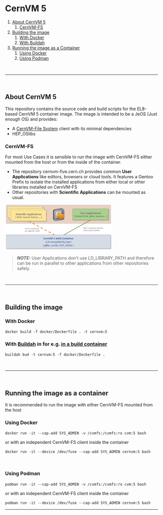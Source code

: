 # CernVM 5

1. [About CernVM 5](##about-cernvm)
    1. [CernVM-FS](###CernVM-FS)
2. [Building the image](##building-the-image)
    1. [With Docker](###with-docker)
    2. [With Buildah](#bud)
3. [Running the image as a Container](##running-the-image-as-a-container)
    1. [Using Docker](###using-docker)
    2. [Using Podman](###using-podman)

<br>

---

<br>

## About CernVM 5
This repository contains the source code and build scripts for the EL8-based CernVM 5 container image. 
The image is intended to be a JeOS (Just enough OS) and provides:

 - A [CernVM-File System](https://github.com/cvmfs/cvmfs) client with its minimal dependencies
 - HEP_OSlibs

### CernVM-FS
For most Use Cases it is sensible to run the image with CernVM-FS either mounted from the host or from the inside of the container. 

 - The repository cernvm-five.cern.ch provides common **User Applications** like editors, browsers or cloud tools. It features a Gentoo Prefix to isolate the installed applications from either local or other libraries installed on CernVM-FS
 - Other repositories with **Scientific Applications** can be mounted as usual.
  
 <img src="./graphics/architecture.png" title="CernVM Layout" style="max-width: 70%;"  />

> **_NOTE:_**  User Applications don't use LD_LIBRARY_PATH and therefore can be run in parallel to other applications from other repositories safely.

<br>
 
---

<br>

## Building the image


### With Docker 
    docker build -f docker/Dockerfile . -t cernvm:5 

### With [Buildah](https://buildah.io/) in for e.g. [in a build container](https://github.com/containers/buildah) 

    buildah bud -t cernvm:5 -f docker/Dockerfile .  

<br>

---

<br>

## Running the image as a container 
It is recommended to run the image with either CernVM-FS mounted from the host  
### Using Docker

    docker run -it --cap-add SYS_ADMIN -v /cvmfs:/cvmfs:ro cvm:5 bash

or with an independent CernVM-FS client inside the container

    docker run -it --device /dev/fuse --cap-add SYS_ADMIN cernvm:5 bash
<br>

### Using Podman  

    podman run -it --cap-add SYS_ADMIN -v /cvmfs:/cvmfs:ro cvm:5 bash

or with an independent CernVM-FS client inside the container

    podman run -it --device /dev/fuse --cap-add SYS_ADMIN cernvm:5 bash


---











 